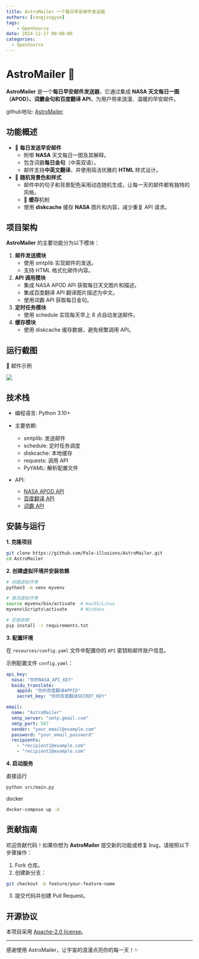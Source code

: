 ```yaml
---
title: AstroMailer 一个每日早安邮件发送器
authors: [cangjingyue]
tags: 
    - OpenSource
date: 2024-12-17 00:00:00
categories:
  - OpenSource
---
```


# AstroMailer 🌌

**AstroMailer** 是一个**每日早安邮件发送器**，它通过集成 **NASA 天文每日一图（APOD）、词霸金句和百度翻译 API**，为用户带来浪漫、温暖的早安邮件。

github地址: [AstroMailer](https://github.com/LunaY77/AstroMailer)

## 功能概述

* 📧 **每日发送早安邮件**
    * 附带 **NASA** 天文每日一图及其解释。
    * 包含词霸**每日金句**（中英双语）。
    * 邮件支持**中英文翻译**，并使用简洁优雅的 **HTML** 样式设计。
* 🌌 **随机背景色和样式**
    * 邮件中的句子和背景配色采用动态随机生成，让每一天的邮件都有独特的风格。
    * 🔄 **缓存**机制
	 * 使用 **diskcache** 缓存 **NASA** 图片和内容，减少重复 API 请求。

## 项目架构

**AstroMailer** 的主要功能分为以下模块：

1. **邮件发送模块**
    * 使用 smtplib 实现邮件的发送。
	 * 支持 HTML 格式化邮件内容。
2. **API 调用模块**
    * 集成 NASA APOD API 获取每日天文图片和描述。
    * 集成百度翻译 API 翻译图片描述为中文。
    * 使用词霸 API 获取每日金句。
3. **定时任务模块**
    * 使用 schedule 实现每天早上 8 点自动发送邮件。
4. **缓存模块**
    * 使用 diskcache 缓存数据，避免频繁调用 API。


## 运行截图

📧 邮件示例    

![](https://cangjingyue.oss-cn-hangzhou.aliyuncs.com/2024/12/18/17345141645606.jpg)


## 技术栈

* 编程语言: Python 3.10+

* 主要依赖:
    * smtplib: 发送邮件
    * schedule: 定时任务调度
    * diskcache: 本地缓存
    * requests: 调用 API
    * PyYAML: 解析配置文件
    
* API:
    * [NASA APOD API](https://api.nasa.gov/)
    * [百度翻译 API](https://fanyi-api.baidu.com/)
    * [词霸 API](https://open.iciba.com/dsapi/)

## 安装与运行

**1. 克隆项目**

```bash
git clone https://github.com/Pale-illusions/AstroMailer.git
cd AstroMailer
```

**2. 创建虚拟环境并安装依赖**

```bash
# 创建虚拟环境
python3 -m venv myvenv

# 激活虚拟环境
source myvenv/bin/activate  # macOS/Linux
myvenv\Scripts\activate     # Windows

# 安装依赖
pip install -r requirements.txt
```

**3. 配置环境**

在 `resources/config.yaml` 文件中配置你的 `API` 密钥和邮件账户信息。

示例配置文件 `config.yaml`：

```yaml
api_key:
  nasa: "你的NASA_API_KEY"
  baidu_translate:
    appid: "你的百度翻译APPID"
    secret_key: "你的百度翻译SECRET_KEY"

email:
  name: "AstroMailer"
  smtp_server: "smtp.gmail.com"
  smtp_port: 587
  sender: "your_email@example.com"
  password: "your_email_password"
  recipients:
    - "recipient1@example.com"
    - "recipient2@example.com"
```

**4. 启动服务**

直接运行

```bash
python src/main.py
```

docker

```bash
docker-compose up -d
```


## 贡献指南

欢迎贡献代码！如果你想为 **AstroMailer** 提交新的功能或修复 bug，请按照以下步骤操作：

1. Fork 仓库。
2. 创建新分支：

```bash
git checkout -b feature/your-feature-name
```

3. 提交代码并创建 Pull Request。

## 开源协议

本项目采用 [Apache-2.0 license](https://www.apache.org/licenses/LICENSE-2.0)。



---

感谢使用 AstroMailer，让宇宙的浪漫点亮你的每一天！✨